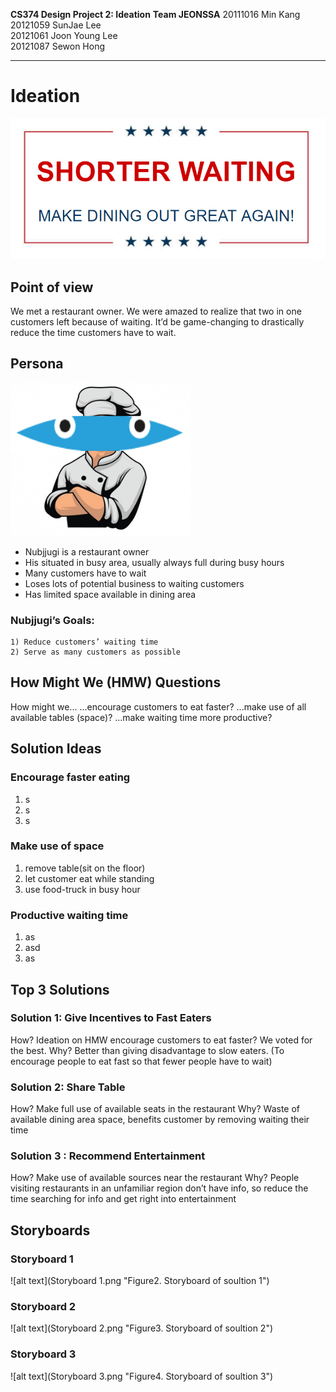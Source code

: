 **CS374 Design Project 2: Ideation**
**Team JEONSSA**
20111016 Min Kang  
20121059 SunJae Lee  
20121061 Joon Young Lee  
20121087 Sewon Hong

---

# Ideation
 ![alt text](title.PNG "Title: Shorter Waiting Make Dining Out Great Again")
 
## Point of view
We met a restaurant owner. 
We were amazed to realize that two in one customers left because of waiting. 
It’d be game-changing to drastically reduce the time customers have to wait.

## Persona
 ![alt text](nubjjugi.PNG "Figure1. Nubjjugi, the persona")
 
* Nubjjugi is a restaurant owner
* His situated in busy area, usually always full during busy hours
* Many customers have to wait
* Loses lots of potential business to waiting customers
* Has limited space available in dining area

### Nubjjugi’s Goals:
	1) Reduce customers’ waiting time
	2) Serve as many customers as possible
 

## How Might We (HMW) Questions
How might we...
...encourage customers to eat faster?
...make use of all available tables (space)?
...make waiting time more productive?


## Solution Ideas


### Encourage faster eating
1. s
2. s
3. s

### Make use of space
1. remove table(sit on the floor)
2. let customer eat while standing
3. use food-truck in busy hour

### Productive waiting time
1) as
2) asd
3) as

## Top 3 Solutions

### Solution 1: Give Incentives to Fast Eaters
How?
Ideation on HMW encourage customers to eat faster? We voted for the best.
Why?
Better than giving disadvantage to slow eaters.
(To encourage people to eat fast so that fewer people have to wait)


### Solution 2: Share Table
How?
Make full use of available seats in the restaurant
Why?
Waste of available dining area space, 
benefits customer by removing waiting their time


### Solution 3 : Recommend Entertainment
How?
Make use of available sources near the restaurant
Why?
People visiting restaurants in an unfamiliar region don’t have info, 
so reduce the time searching for info and get right into entertainment


## Storyboards
### Storyboard 1
 ![alt text](Storyboard 1.png "Figure2. Storyboard of soultion 1")
 
 
### Storyboard 2
 ![alt text](Storyboard 2.png "Figure3. Storyboard of soultion 2")
 
 
 ### Storyboard 3
 ![alt text](Storyboard 3.png "Figure4. Storyboard of soultion 3")
